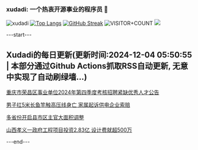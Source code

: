 ### xudadi: 一个热衷开源事业的程序员 👋

![xudadi](https://github-readme-stats-git-masterorgs-github-readme-stats-team.vercel.app/api?username=xudadi)
[![Top Langs](https://github-readme-stats.vercel.app/api/top-langs/?username=xudadi)](https://github.com/anuraghazra/github-readme-stats)
[![GitHub Streak](https://streak-stats.demolab.com?user=xudadi&locale=zh_Hans)](https://git.io/streak-stats)
![VISITOR+COUNT](https://komarev.com/ghpvc/?username=xudadi&label=VISITOR+COUNT)
![](https://raw.githubusercontent.com/xudadi/xudadi/main/assets/github-contribution-grid-snake.svg)


---start---

## Xudadi的每日更新(更新时间:2024-12-04 05:50:55 | 本部分通过Github Actions抓取RSS自动更新, 无意中实现了自动刷绿墙...)

[重庆市荣昌区事业单位2024年第四季度考核招聘紧缺优秀人才公告](https://www.gongkaoleida.com/article/2217214)

[男子扛5米长鱼竿触高压线身亡 家属起诉供电企业索赔](https://m.163.com/news/article/JIG4GFJ3051492T3.html)

[多省份开启县市区主官大面积调整](https://m.163.com/news/article/JIG0QKBT0514R9P4.html)

[山西孝义一政府工程项目投资2.83亿 设计费就超500万](https://m.163.com/news/article/JIFSJTKF053469M5.html)

---end---

